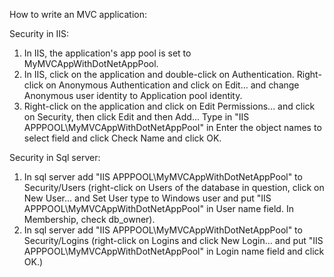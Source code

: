 ﻿How to write an MVC application:

Security in IIS:
1. In IIS, the application's app pool is set to MyMVCAppWithDotNetAppPool.
2. In IIS, click on the application and double-click on Authentication. Right-click on Anonymous Authentication 
   and click on Edit... and change Anonymous user identity to Application pool identity.
3. Right-click on the application and click on Edit Permissions... and  click on Security, then click Edit and 
   then Add... Type in "IIS APPPOOL\MyMVCAppWithDotNetAppPool" in Enter the object names to select field and click Check Name and click OK.

Security in Sql server:
1. In sql server add "IIS APPPOOL\MyMVCAppWithDotNetAppPool" to Security/Users (right-click on Users of the database in question, 
   click on New User... and Set User type to Windows user and put "IIS APPPOOL\MyMVCAppWithDotNetAppPool" in User name field. In Membership, 
   check db_owner).
2. In sql server add "IIS APPPOOL\MyMVCAppWithDotNetAppPool" to Security/Logins (right-click on Logins and click New Login... and put "IIS APPPOOL\MyMVCAppWithDotNetAppPool" in Login name field and click OK.)

